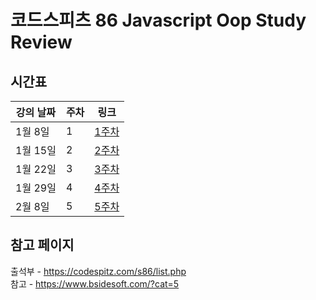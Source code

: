 # 코드스피츠 86 Javascript Oop Study Review

## 시간표
| 강의 날짜 | 주차 | 링크 |
| -- | -- | -- |
| 1월 8일 | 1 | [1주차](./week1/README.md) |
| 1월 15일 | 2 | [2주차](./week2/README.md) |
| 1월 22일 | 3 | [3주차](./week3/README.md) |
| 1월 29일 | 4 | [4주차](./week4/README.md) |
| 2월 8일 | 5 | [5주차](./week5/README.md) |

## 참고 페이지
출석부 - https://codespitz.com/s86/list.php<br>
참고 - https://www.bsidesoft.com/?cat=5
